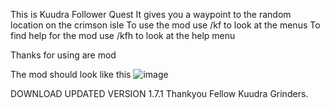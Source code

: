 This is Kuudra Follower Quest
It gives you a waypoint to the random location on the crimson isle
To use the mod use /kf to look at the menus
To find help for the mod use /kfh to look at the help menu

Thanks for using are mod

The mod should look like this
![image](https://github.com/KuudraWest/KuudraFollowerQuest/assets/161499855/0a7fa91e-5158-4ecd-8c3a-87f17fcfee86)

DOWNLOAD UPDATED VERSION 1.7.1 
Thankyou Fellow Kuudra Grinders.
